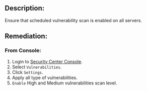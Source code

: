 ## Description:

Ensure that scheduled vulnerability scan is enabled on all servers.

## Remediation:

### From Console:

1. Login to [Security Center Console](https://yundun.console.aliyun.com/).
2. Select `Vulnerabilities`.
3. Click `Settings`.
4. Apply all type of vulnerabilities.
5. `Enable` High and Medium vulnerabilities scan level.
